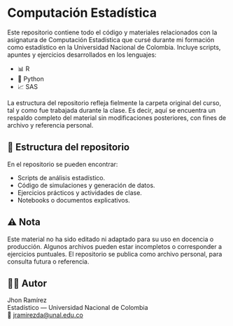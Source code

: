 # Computación Estadística

Este repositorio contiene todo el código y materiales relacionados con la asignatura de Computación Estadística que cursé durante mi formación como estadístico en la Universidad Nacional de Colombia. Incluye scripts, apuntes y ejercicios desarrollados en los lenguajes:

- 📊 R  
- 🐍 Python  
- 📈 SAS  

La estructura del repositorio refleja fielmente la carpeta original del curso, tal y como fue trabajada durante la clase. Es decir, aquí se encuentra un respaldo completo del material sin modificaciones posteriores, con fines de archivo y referencia personal.

## 📂 Estructura del repositorio

En el repositorio se pueden encontrar:

- Scripts de análisis estadístico.  
- Código de simulaciones y generación de datos.  
- Ejercicios prácticos y actividades de clase.  
- Notebooks o documentos explicativos.

## ⚠️ Nota

Este material no ha sido editado ni adaptado para su uso en docencia o producción. Algunos archivos pueden estar incompletos o corresponder a ejercicios puntuales. El repositorio se publica como archivo personal, para consulta futura o referencia.

## 👨‍💻 Autor

Jhon Ramírez  
Estadístico — Universidad Nacional de Colombia  
📧 jramirezda@unal.edu.co
